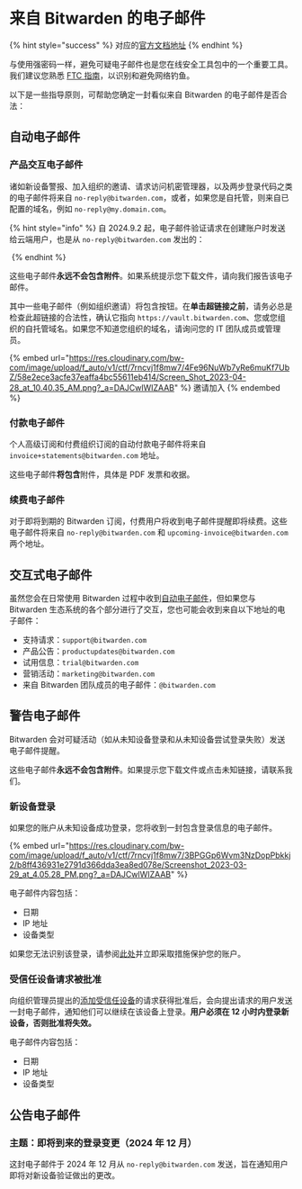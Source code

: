# 来自 Bitwarden 的电子邮件

{% hint style="success" %}
对应的[官方文档地址](https://bitwarden.com/help/emails-from-bitwarden/)
{% endhint %}

与使用强密码一样，避免可疑电子邮件也是您在线安全工具包中的一个重要工具。我们建议您熟悉 [FTC 指南](https://www.consumer.ftc.gov/articles/how-recognize-and-avoid-phishing-scams)，以识别和避免网络钓鱼。

以下是一些指导原则，可帮助您确定一封看似来自 Bitwarden 的电子邮件是否合法：

## 自动电子邮件 <a href="#automated-emails" id="automated-emails"></a>

### 产品交互电子邮件 <a href="#product-interaction-emails" id="product-interaction-emails"></a>

诸如新设备警报、加入组织的邀请、请求访问机密管理器，以及两步登录代码之类的电子邮件将来自 `no-reply@bitwarden.com`，或者，如果您是自托管，则来自已配置的域名，例如 `no-reply@my.domain.com`。

{% hint style="info" %}
自 2024.9.2 起，电子邮件验证请求在创建账户时发送给云端用户，也是从 `no-reply@bitwarden.com` 发出的：

<img src="https://res.cloudinary.com/bw-com/image/upload/f_auto/v1/ctf/7rncvj1f8mw7/2QR4MYirRuYyMJnkx5ce6e/858d2d1fc23440e31ce87a8ff6efa4f5/2024-09-26_10-01-00.png?_a=DAJCwlWIZAAB" alt="" data-size="original">
{% endhint %}

这些电子邮件**永远不会包含附件**。如果系统提示您下载文件，请向我们报告该电子邮件。

其中一些电子邮件（例如组织邀请）将包含按钮。在**单击超链接之前**，请务必总是检查此超链接的合法性，确认它指向 `https://vault.bitwarden.com`、您或您组织的自托管域名。如果您不知道您组织的域名，请询问您的 IT 团队成员或管理员。

{% embed url="https://res.cloudinary.com/bw-com/image/upload/f_auto/v1/ctf/7rncvj1f8mw7/4Fe96NuWb7yRe6muKf7UbZ/58e2ece3acfe37eaffa4bc55611eb414/Screen_Shot_2023-04-28_at_10.40.35_AM.png?_a=DAJCwlWIZAAB" %}
邀请加入
{% endembed %}

### 付款电子邮件 <a href="#payments-emails" id="payments-emails"></a>

个人高级订阅和付费组织订阅的自动付款电子邮件将来自 `invoice+statements@bitwarden.com` 地址。

这些电子邮件**将包含**附件，具体是 PDF 发票和收据。

### 续费电子邮件 <a href="#renewals-emails" id="renewals-emails"></a>

对于即将到期的 Bitwarden 订阅，付费用户将收到电子邮件提醒即将续费。这些电子邮件将来自 `no-reply@bitwarden.com` 和 `upcoming-invoice@bitwarden.com` 两个地址。

## 交互式电子邮件 <a href="#opt-in-emails" id="opt-in-emails"></a>

虽然您会在日常使用 Bitwarden 过程中收到[自动电子邮件](emails-from-bitwarden.md#automated-emails)，但如果您与 Bitwarden 生态系统的各个部分进行了交互，您也可能会收到来自以下地址的电子邮件：

* 支持请求：`support@bitwarden.com`
* 产品公告：`productupdates@bitwarden.com`
* 试用信息：`trial@bitwarden.com`
* 营销活动：`marketing@bitwarden.com`
* 来自 Bitwarden 团队成员的电子邮件：`@bitwarden.com`&#x20;

## 警告电子邮件 <a href="#alert-emails" id="alert-emails"></a>

Bitwarden 会对可疑活动（如从未知设备登录和从未知设备尝试登录失败）发送电子邮件提醒。

这些电子邮件**永远不会包含附件**。如果提示您下载文件或点击未知链接，请联系我们。

### 新设备登录 <a href="#new-device-logged-in" id="new-device-logged-in"></a>

如果您的账户从未知设备成功登录，您将收到一封包含登录信息的电子邮件。

{% embed url="https://res.cloudinary.com/bw-com/image/upload/f_auto/v1/ctf/7rncvj1f8mw7/3BPGGp6Wvm3NzDopPbkkj2/b8ff436931e2791d366dda3ea8ed078e/Screenshot_2023-03-29_at_4.05.28_PM.png?_a=DAJCwlWIZAAB" %}

电子邮件内容包括：

* 日期
* IP 地址
* 设备类型

如果您无法识别该登录，请参阅[此处](security-faqs.md#q-what-do-i-do-if-i-dont-recognize-a-new-device-logging-into-bitwarden)并立即采取措施保护您的账户。

### 受信任设备请求被批准 <a href="#trusted-device-request-approved" id="trusted-device-request-approved"></a>

向组织管理员提出的[添加受信任设备](../account/log-in-and-unlock/using-single-sign-on/add-a-trusted-device.md)的请求获得批准后，会向提出请求的用户发送一封电子邮件，通知他们可以继续在该设备上登录。**用户必须在 12 小时内登录新设备，否则批准将失效。**

电子邮件内容包括：

* 日期
* IP 地址
* 设备类型

## 公告电子邮件 <a href="#announcement-emails" id="announcement-emails"></a>

### 主题：即将到来的登录变更（2024 年 12 月） <a href="#subject-upcoming-login-changes-dec.-2024" id="subject-upcoming-login-changes-dec.-2024"></a>

这封电子邮件于 2024 年 12 月从 `no-reply@bitwarden.com` 发送，旨在通知用户即将对新设备验证做出的更改。
